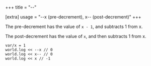+++
title = "--"

[extra]
usage = "--x (pre-decrement), x-- (post-decrement)"
+++

The pre-decrement has the value of `x - 1`, and subtracts 1 from x.

The post-decrement has the value of `x`, and then subtracts 1 from x.

```dm
var/x = 1
world.log << --x // 0
world.log << x-- // 0
world.log << x // -1
```

